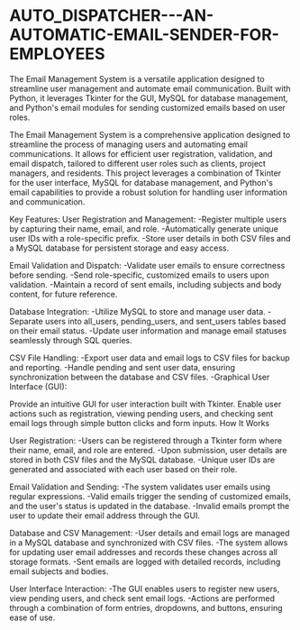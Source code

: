 # AUTO_DISPATCHER---AN-AUTOMATIC-EMAIL-SENDER-FOR-EMPLOYEES
The Email Management System is a versatile application designed to streamline user management and automate email communication. Built with Python, it leverages Tkinter for the GUI, MySQL for database management, and Python's email modules for sending customized emails based on user roles.

The Email Management System is a comprehensive application designed to streamline the process of managing users and automating email communications. It allows for efficient user registration, validation, and email dispatch, tailored to different user roles such as clients, project managers, and residents. This project leverages a combination of Tkinter for the user interface, MySQL for database management, and Python's email capabilities to provide a robust solution for handling user information and communication.

Key Features:
User Registration and Management:
-Register multiple users by capturing their name, email, and role.
-Automatically generate unique user IDs with a role-specific prefix.
-Store user details in both CSV files and a MySQL database for persistent storage and easy access.

Email Validation and Dispatch:
-Validate user emails to ensure correctness before sending.
-Send role-specific, customized emails to users upon validation.
-Maintain a record of sent emails, including subjects and body content, for future reference.

Database Integration:
-Utilize MySQL to store and manage user data.
-Separate users into all_users, pending_users, and sent_users tables based on their email status.
-Update user information and manage email statuses seamlessly through SQL queries.

CSV File Handling:
-Export user data and email logs to CSV files for backup and reporting.
-Handle pending and sent user data, ensuring synchronization between the database and CSV files.
-Graphical User Interface (GUI):

Provide an intuitive GUI for user interaction built with Tkinter.
Enable user actions such as registration, viewing pending users, and checking sent email logs through simple button clicks and form inputs.
How It Works

User Registration:
-Users can be registered through a Tkinter form where their name, email, and role are entered.
-Upon submission, user details are stored in both CSV files and the MySQL database.
-Unique user IDs are generated and associated with each user based on their role.

Email Validation and Sending:
-The system validates user emails using regular expressions.
-Valid emails trigger the sending of customized emails, and the user's status is updated in the database.
-Invalid emails prompt the user to update their email address through the GUI.

Database and CSV Management:
-User details and email logs are managed in a MySQL database and synchronized with CSV files.
-The system allows for updating user email addresses and records these changes across all storage formats.
-Sent emails are logged with detailed records, including email subjects and bodies.

User Interface Interaction:
-The GUI enables users to register new users, view pending users, and check sent email logs.
-Actions are performed through a combination of form entries, dropdowns, and buttons, ensuring ease of use.
